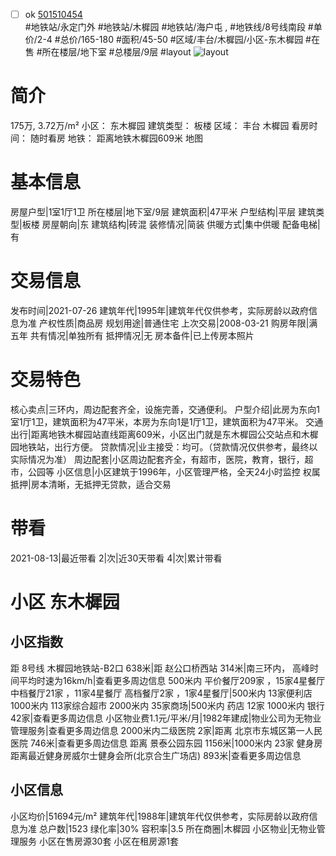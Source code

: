 - [ ] ok [501510454](https://bj.5i5j.com/ershoufang/501510454.html)  
 #地铁站/永定门外 #地铁站/木樨园 #地铁站/海户屯 ,  #地铁线/8号线南段
#单价/2-4 #总价/165-180 #面积/45-50   #区域/丰台/木樨园/小区-东木樨园 #在售 #所在楼层/地下室 #总楼层/9层 #layout 
![layout](http://image2a.5i5j.com/bdir/layout/2d3679679b3b45f0a32289fb2254a6c9.jpg_P5.jpg) 
# 简介 
 175万,  3.72万/m² 
小区： 东木樨园
建筑类型： 板楼
区域： 丰台 木樨园
看房时间： 随时看房
地铁： 距离地铁木樨园609米 地图
# 基本信息 
 房屋户型|1室1厅1卫
所在楼层|地下室/9层
建筑面积|47平米
户型结构|平层
建筑类型|板楼
房屋朝向|东
建筑结构|砖混
装修情况|简装
供暖方式|集中供暖
配备电梯|有
# 交易信息 
 发布时间|2021-07-26
建筑年代|1995年|建筑年代仅供参考，实际房龄以政府信息为准
产权性质|商品房
规划用途|普通住宅
上次交易|2008-03-21
购房年限|满五年
共有情况|单独所有
抵押情况|无
房本备件|已上传房本照片
# 交易特色 
 核心卖点|三环内，周边配套齐全，设施完善，交通便利。
户型介绍|此房为东向1室1厅1卫，建筑面积为47平米，本房为东向1是1厅1卫，建筑面积为47平米。
交通出行|距离地铁木樨园站直线距离609米，小区出门就是东木樨园公交站点和木樨园地铁站，出行方便。
贷款情况|业主接受：均可。（贷款情况仅供参考，最终以实际情况为准）
周边配套|小区周边配套齐全，有超市，医院，教育，银行，超市，公园等
小区信息|小区建筑于1996年，小区管理严格，全天24小时监控
权属抵押|房本清晰，无抵押无贷款，适合交易
# 带看 
 2021-08-13|最近带看	 2|次|近30天带看	 4|次|累计带看
# 小区 东木樨园
## 小区指数 
 距 8号线 木樨园地铁站-B2口 638米|距 赵公口桥西站 314米|南三环内， 高峰时间平均时速为16km/h|查看更多周边信息
500米内 平价餐厅209家 ，15家4星餐厅
中档餐厅21家 ，11家4星餐厅
高档餐厅2家 ，1家4星餐厅|500米内 13家便利店
1000米内 113家综合超市
2000米内 35家商场|500米内 药店 12家
1000米内 银行 42家|查看更多周边信息
小区物业费1.1元/平米/月|1982年建成|物业公司为无物业管理服务|查看更多周边信息
2000米内二级医院 2家|距离 北京市东城区第一人民医院  746米|查看更多周边信息
距离 景泰公园东园 1156米|1000米内 23家 健身房
距离最近健身房威尔士健身会所(北京合生广场店) 893米|查看更多周边信息
## 小区信息 
 小区均价|51694元/m²
建筑年代|1988年|建筑年代仅供参考，实际房龄以政府信息为准
总户数|1523
绿化率|30%
容积率|3.5
所在商圈|木樨园
小区物业|无物业管理服务
小区在售房源30套
小区在租房源1套
